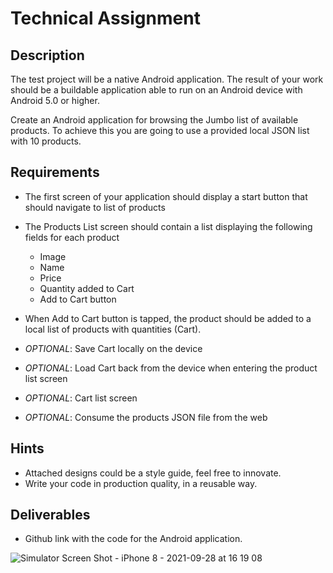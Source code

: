 # Technical Assignment

## Description   

The test project will be a native Android application. The result of your work should be a buildable application able to run on an Android device with Android 5.0 or higher.  

Create an Android application for browsing the Jumbo list of available products. To achieve this you are going to use a provided local JSON list with 10 products.

## Requirements

- The first screen of your application should display a start button that should navigate to list of products

- The Products List screen should contain a list displaying the following fields for each product
  - Image
  - Name
  - Price
  - Quantity added to Cart
  - Add to Cart button

- When Add to Cart button is tapped, the product should be added to a local list of products with quantities (Cart).

- _OPTIONAL_: Save Cart locally on the device
- _OPTIONAL_: Load Cart back from the device when entering the product list screen
- _OPTIONAL_: Cart list screen
- _OPTIONAL_: Consume the products JSON file from the web

## Hints 

- Attached designs could be a style guide, feel free to innovate. 
- Write your code in production quality, in a reusable way.

## Deliverables
- Github link with the code for the Android application.

![Simulator Screen Shot - iPhone 8 - 2021-09-28 at 16 19 08](https://user-images.githubusercontent.com/55485534/135105894-52b5d465-eec1-4a40-80ee-8f63eed45915.png)

